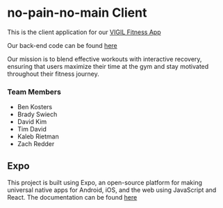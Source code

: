 # no-pain-no-main Client

This is the client application for our [VIGIL Fitness App](https://github.com/calvin-cs262-fall2024-no-pain-no-main/Project)

Our back-end code can be found [here](https://github.com/calvin-cs262-fall2024-no-pain-no-main/Service)

Our mission is to blend effective workouts with interactive recovery, ensuring that users maximize their time at the gym and stay motivated throughout their fitness journey.

### Team Members
- Ben Kosters
- Brady Swiech
- David Kim
- Tim David
- Kaleb Rietman
- Zach Redder

## Expo
This project is built using Expo, an open-source platform for making universal native apps for Android, iOS, and the web using JavaScript and React. The documentation can be found [here](https://docs.expo.dev/)
